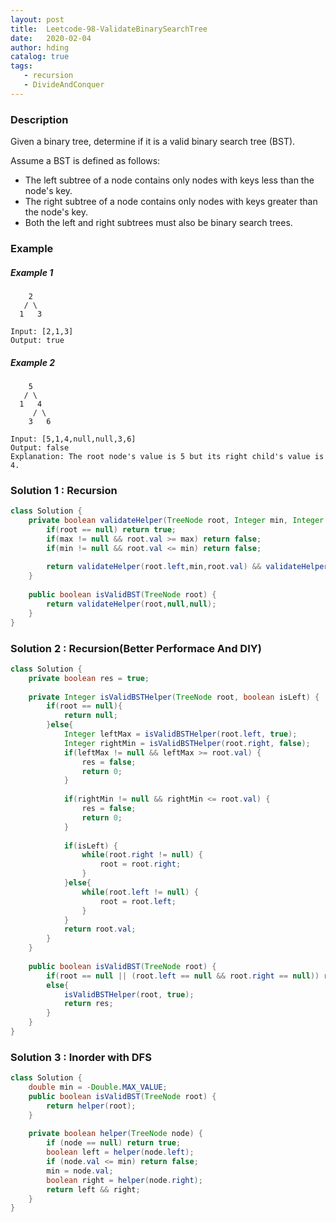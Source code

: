 ```yaml
---
layout: post
title:  Leetcode-98-ValidateBinarySearchTree
date:   2020-02-04
author: hding
catalog: true
tags:
   - recursion
   - DivideAndConquer
---
```

### Description
Given a binary tree, determine if it is a valid binary search tree (BST).

Assume a BST is defined as follows:

- The left subtree of a node contains only nodes with keys less than the node's key.
- The right subtree of a node contains only nodes with keys greater than the node's key.
- Both the left and right subtrees must also be binary search trees.


### Example
##### Example 1
```
    2
   / \
  1   3

Input: [2,1,3]
Output: true
```

##### Example 2
```
    5
   / \
  1   4
     / \
    3   6

Input: [5,1,4,null,null,3,6]
Output: false
Explanation: The root node's value is 5 but its right child's value is 4.
```


### Solution 1 : Recursion
```java
class Solution {
    private boolean validateHelper(TreeNode root, Integer min, Integer max) {
        if(root == null) return true;
        if(max != null && root.val >= max) return false;
        if(min != null && root.val <= min) return false;
        
        return validateHelper(root.left,min,root.val) && validateHelper(root.right,root.val,max);
    }
    
    public boolean isValidBST(TreeNode root) {
        return validateHelper(root,null,null);
    }
}
```


### Solution 2 : Recursion(Better Performace And DIY)
```java
class Solution {
    private boolean res = true;
    
    private Integer isValidBSTHelper(TreeNode root, boolean isLeft) {
        if(root == null){
            return null;
        }else{
            Integer leftMax = isValidBSTHelper(root.left, true);
            Integer rightMin = isValidBSTHelper(root.right, false);
            if(leftMax != null && leftMax >= root.val) {
                res = false;
                return 0;
            }
            
            if(rightMin != null && rightMin <= root.val) {
                res = false;
                return 0;
            }
            
            if(isLeft) {
                while(root.right != null) {
                    root = root.right;
                }
            }else{
                while(root.left != null) {
                    root = root.left;
                }
            }
            return root.val;
        }
    }
    
    public boolean isValidBST(TreeNode root) {
        if(root == null || (root.left == null && root.right == null)) return true;
        else{
            isValidBSTHelper(root, true);
            return res;
        }
    }
}
```


### Solution 3 : Inorder with DFS
```java
class Solution {
    double min = -Double.MAX_VALUE;
    public boolean isValidBST(TreeNode root) {
        return helper(root);
    }
    
    private boolean helper(TreeNode node) {
        if (node == null) return true;
        boolean left = helper(node.left);
        if (node.val <= min) return false;
        min = node.val;
        boolean right = helper(node.right);
        return left && right;
    }
}
```



























